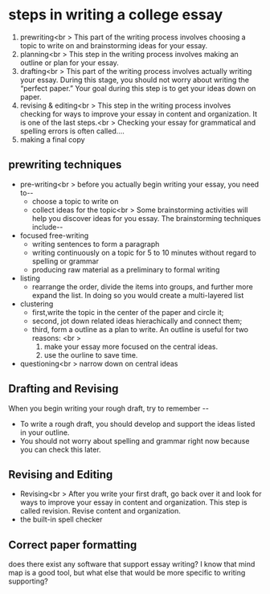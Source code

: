 # steps in writing a college essay
1. prewriting<br \>
This part of the writing process involves choosing a topic to write on and brainstorming ideas for your essay.
1. planning<br \>
This step in the writing process involves making an outline or plan for your essay.
1. drafting<br \>
This part of the writing process  involves actually writing your essay. During this stage, you should not worry about writing the “perfect paper.” Your goal during this step is to get your ideas down on paper.
1. revising & editing<br \>
This step in the writing process involves checking for ways to improve your essay in content and organization. It is one of the last steps.<br \>
Checking your essay for grammatical and spelling errors is often called....
1. making a final copy

## prewriting techniques
* pre-writing<br \>
before you actually begin writing your essay, you need to--
  - choose a topic to write on
  - collect ideas for the topic<br \>
Some brainstorming activities will help you discover ideas for you essay. The brainstorming techniques include--
* focused free-writing
  - writing sentences to form a paragraph
  - writing continuously on a topic for 5 to 10 minutes without regard to spelling or grammar
  - producing raw material as a preliminary to formal writing                    
* listing
  - rearrange the order, divide the items into groups, and further more expand the list. In doing so you would create a multi-layered list
* clustering
  - first,write the topic in the center of the paper and circle it; 
  - second, jot down related ideas hierachically and connect them;
  - third, form a outline as a plan to write. An outline is useful for two reasons: <br \>
    1. make your essay more focused on the central ideas. 
    1. use the ourline to save time.
* questioning<br \>
  narrow down on central ideas

## Drafting and Revising
When you begin writing your rough draft, try to remember --
  * To write a rough draft, you should develop and support the ideas listed in your outline.
  * You should not worry about spelling and grammar right now because you can check this later.

## Revising and Editing
  * Revising<br \>
  After you write your first draft, go back over it and look for ways to improve your essay in content and organization. This step is called revision. Revise content and organization. 
  * the built-in spell checker

## Correct paper formatting
does there exist any software that support essay writing? I know that mind map is a good tool, but what else that would be more specific to writing supporting?
